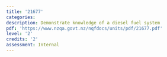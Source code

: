 ```yaml
---
title: '21677'
categories:
description: Demonstrate knowledge of a diesel fuel system
pdf: 'https://www.nzqa.govt.nz/nqfdocs/units/pdf/21677.pdf'
level: '2'
credits: '2'
assessment: Internal
---
```


